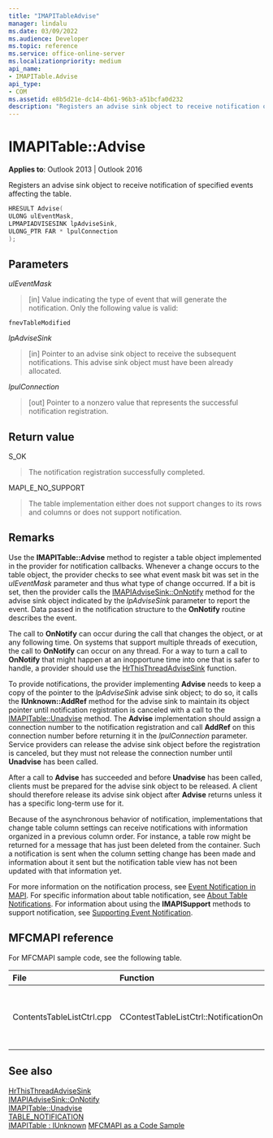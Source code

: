 ```yaml
---
title: "IMAPITableAdvise" 
manager: lindalu
ms.date: 03/09/2022
ms.audience: Developer
ms.topic: reference
ms.service: office-online-server
ms.localizationpriority: medium
api_name:
- IMAPITable.Advise
api_type:
- COM
ms.assetid: e8b5d21e-dc14-4b61-96b3-a51bcfa0d232
description: "Registers an advise sink object to receive notification of specified events affecting the table."
---
```


# IMAPITable::Advise

**Applies to**: Outlook 2013 | Outlook 2016
  
Registers an advise sink object to receive notification of specified events affecting the table.
  
```cpp
HRESULT Advise(
ULONG ulEventMask,
LPMAPIADVISESINK lpAdviseSink,
ULONG_PTR FAR * lpulConnection
);
```

## Parameters

 _ulEventMask_
  
> [in] Value indicating the type of event that will generate the notification. Only the following value is valid:

 `fnevTableModified`
  
 _lpAdviseSink_
  
> [in] Pointer to an advise sink object to receive the subsequent notifications. This advise sink object must have been already allocated.

 _lpulConnection_
  
> [out] Pointer to a nonzero value that represents the successful notification registration.

## Return value

S_OK
  
> The notification registration successfully completed.

MAPI_E_NO_SUPPORT
  
> The table implementation either does not support changes to its rows and columns or does not support notification.

## Remarks

Use the **IMAPITable::Advise** method to register a table object implemented in the provider for notification callbacks. Whenever a change occurs to the table object, the provider checks to see what event mask bit was set in the _ulEventMask_ parameter and thus what type of change occurred. If a bit is set, then the provider calls the [IMAPIAdviseSink::OnNotify](imapiadvisesink-onnotify.md) method for the advise sink object indicated by the  _lpAdviseSink_ parameter to report the event. Data passed in the notification structure to the **OnNotify** routine describes the event.
  
The call to **OnNotify** can occur during the call that changes the object, or at any following time. On systems that support multiple threads of execution, the call to **OnNotify** can occur on any thread. For a way to turn a call to **OnNotify** that might happen at an inopportune time into one that is safer to handle, a provider should use the [HrThisThreadAdviseSink](hrthisthreadadvisesink.md) function.
  
To provide notifications, the provider implementing **Advise** needs to keep a copy of the pointer to the  _lpAdviseSink_ advise sink object; to do so, it calls the **IUnknown::AddRef** method for the advise sink to maintain its object pointer until notification registration is canceled with a call to the [IMAPITable::Unadvise](imapitable-unadvise.md) method. The **Advise** implementation should assign a connection number to the notification registration and call **AddRef** on this connection number before returning it in the _lpulConnection_ parameter. Service providers can release the advise sink object before the registration is canceled, but they must not release the connection number until **Unadvise** has been called.
  
After a call to **Advise** has succeeded and before **Unadvise** has been called, clients must be prepared for the advise sink object to be released. A client should therefore release its advise sink object after **Advise** returns unless it has a specific long-term use for it.
  
Because of the asynchronous behavior of notification, implementations that change table column settings can receive notifications with information organized in a previous column order. For instance, a table row might be returned for a message that has just been deleted from the container. Such a notification is sent when the column setting change has been made and information about it sent but the notification table view has not been updated with that information yet.
  
For more information on the notification process, see [Event Notification in MAPI](event-notification-in-mapi.md). For specific information about table notification, see [About Table Notifications](about-table-notifications.md). For information about using the **IMAPISupport** methods to support notification, see [Supporting Event Notification](supporting-event-notification.md).
  
## MFCMAPI reference

For MFCMAPI sample code, see the following table.
  
|**File**|**Function**|**Comment**|
|:-----|:-----|:-----|
|ContentsTableListCtrl.cpp  <br/> |CContestTableListCtrl::NotificationOn  <br/> |MFCMAPI uses the **IMAPITable::Advise** method to register for notifications to allow the table view to stay current. |

## See also

[HrThisThreadAdviseSink](hrthisthreadadvisesink.md)  
[IMAPIAdviseSink::OnNotify](imapiadvisesink-onnotify.md)  
[IMAPITable::Unadvise](imapitable-unadvise.md)  
[TABLE_NOTIFICATION](table_notification.md)  
[IMAPITable : IUnknown](imapitableiunknown.md)
[MFCMAPI as a Code Sample](mfcmapi-as-a-code-sample.md)
